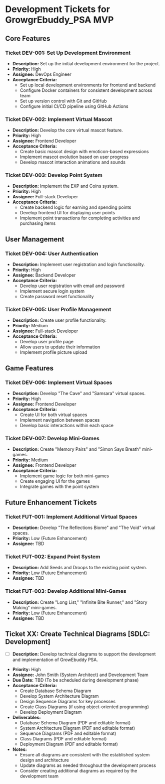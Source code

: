 # Development Tickets for GrowgrEbuddy_PSA MVP

## Core Features

### Ticket DEV-001: Set Up Development Environment
- **Description:** Set up the initial development environment for the project.
- **Priority:** High
- **Assignee:** DevOps Engineer
- **Acceptance Criteria:**
  - Set up local development environments for frontend and backend
  - Configure Docker containers for consistent development across team
  - Set up version control with Git and GitHub
  - Configure initial CI/CD pipeline using GitHub Actions

### Ticket DEV-002: Implement Virtual Mascot
- **Description:** Develop the core virtual mascot feature.
- **Priority:** High
- **Assignee:** Frontend Developer
- **Acceptance Criteria:**
  - Create basic mascot design with emoticon-based expressions
  - Implement mascot evolution based on user progress
  - Develop mascot interaction animations and sounds

### Ticket DEV-003: Develop Point System
- **Description:** Implement the EXP and Coins system.
- **Priority:** High
- **Assignee:** Full-stack Developer
- **Acceptance Criteria:**
  - Create backend logic for earning and spending points
  - Develop frontend UI for displaying user points
  - Implement point transactions for completing activities and purchasing items

## User Management

### Ticket DEV-004: User Authentication
- **Description:** Implement user registration and login functionality.
- **Priority:** High
- **Assignee:** Backend Developer
- **Acceptance Criteria:**
  - Develop user registration with email and password
  - Implement secure login system
  - Create password reset functionality

### Ticket DEV-005: User Profile Management
- **Description:** Create user profile functionality.
- **Priority:** Medium
- **Assignee:** Full-stack Developer
- **Acceptance Criteria:**
  - Develop user profile page
  - Allow users to update their information
  - Implement profile picture upload

## Game Features

### Ticket DEV-006: Implement Virtual Spaces
- **Description:** Develop "The Cave" and "Samsara" virtual spaces.
- **Priority:** High
- **Assignee:** Frontend Developer
- **Acceptance Criteria:**
  - Create UI for both virtual spaces
  - Implement navigation between spaces
  - Develop basic interactions within each space

### Ticket DEV-007: Develop Mini-Games
- **Description:** Create "Memory Pairs" and "Simon Says Breath" mini-games.
- **Priority:** Medium
- **Assignee:** Frontend Developer
- **Acceptance Criteria:**
  - Implement game logic for both mini-games
  - Create engaging UI for the games
  - Integrate games with the point system

## Future Enhancement Tickets

### Ticket FUT-001: Implement Additional Virtual Spaces
- **Description:** Develop "The Reflections Biome" and "The Void" virtual spaces.
- **Priority:** Low (Future Enhancement)
- **Assignee:** TBD

### Ticket FUT-002: Expand Point System
- **Description:** Add Seeds and Droops to the existing point system.
- **Priority:** Low (Future Enhancement)
- **Assignee:** TBD

### Ticket FUT-003: Develop Additional Mini-Games
- **Description:** Create "Long List," "Infinite Bite Runner," and "Story Making" mini-games.
- **Priority:** Low (Future Enhancement)
- **Assignee:** TBD

## Ticket XX: Create Technical Diagrams [SDLC: Development]
- [ ] **Description:** Develop technical diagrams to support the development and implementation of GrowEbuddy PSA.
- **Priority:** High
- **Assignee:** John Smith (System Architect) and Development Team
- **Due Date:** TBD (To be scheduled during development phase)
- **Acceptance Criteria:**
  - Create Database Schema Diagram
  - Develop System Architecture Diagram
  - Design Sequence Diagrams for key processes
  - Create Class Diagrams (if using object-oriented programming)
  - Develop Deployment Diagram
- **Deliverables:**
  - Database Schema Diagram (PDF and editable format)
  - System Architecture Diagram (PDF and editable format)
  - Sequence Diagrams (PDF and editable format)
  - Class Diagrams (PDF and editable format)
  - Deployment Diagram (PDF and editable format)
- **Notes:**
  - Ensure all diagrams are consistent with the established system design and architecture
  - Update diagrams as needed throughout the development process
  - Consider creating additional diagrams as required by the development team
